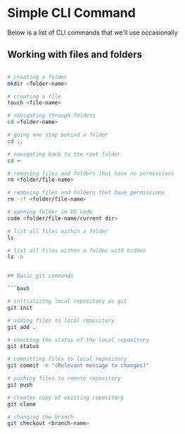 # Simple CLI Command

Below is a list of CLI commands that we'll use occasionally

## Working with files and folders

```bash

# creating a folder
mkdir <folder-name>

# creating a file
touch <file-name>

# navigating through folders
cd <folder-name>

# going one step behind a folder
cd ..

# navigating back to the root folder
cd ~

# removing files and folders that have no permissions
rm <folder/file-name>

# removing files and folders that have permissions
rm -rf <folder/file-name>

# opening folder in VS code
code <folder/file-name/current dir>

# list all files within a folder
ls

# list all files within a folder with hidden
ls -a


## Basic git commands

```bash

# initializing local repository as git
git init

# adding files to local repository
git add .

# checking the status of the local repository
git status

# committing files to local repository
git commit -m "(Relevant message to changes)"

# pushing files to remote repository
git push

# creates copy of existing repository
git clone

# changing the branch
git checkout <branch-name>